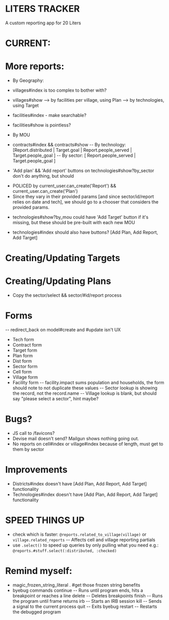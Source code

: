 # LITERS TRACKER
A custom reporting app for 20 Liters

# CURRENT:

# More reports:
* By Geography:
- villages#index is too complex to bother with?
- villages#show
--> by facilities per village, using Plan
--> by technologies, using Target

- facilities#index - make searchable?
- facilities#show is pointless?

* By MOU
- contracts#index && contracts#show
-- By technology: [Report.distributed | Target.goal | Report.people_served | Target.people_goal ]
-- By sector: [ Report.people_served | Target.people_goal ]

* 'Add plan' && 'Add report' buttons on technologies#show?by_sector don't do anything, but should
- POLICED by current_user.can_create('Report') && current_user.can_create('Plan')
- Since they vary in their provided params [and since sector/id/report relies on date and tech], we should go to a chooser that considers the provided params.

* technologies#show?by_mou could have 'Add Target' button if it's missing, but these should be pre-built with each new MOU

* technologies#index should also have buttons? [Add Plan, Add Report, Add Target]

# Creating/Updating Targets

# Creating/Updating Plans
* Copy the sector/select && sector/#id/report process

# Forms
-- redirect_back on model#create and #update isn't UX
- Tech form
- Contract form
- Target form
- Plan form
- Dist form
- Sector form
- Cell form
- Village form
- Facility form
  -- facility.impact sums population and households, the form should note to not duplicate these values
  -- Sector lookup is showing the record, not the record.name
  -- Village lookup is blank, but should say "please select a sector", hint maybe?

# Bugs?
- JS call to /favicons?
- Devise mail doesn't send? Mailgun shows nothing going out.
- No reports on cell#index or village#index because of length, must get to them by sector

# Improvements
- Districts#index doesn't have [Add Plan, Add Report, Add Target] functionality
- Technologies#index doesn't have [Add Plan, Add Report, Add Target] functionality

# SPEED THINGS UP
- check which is faster: `@reports.related_to_village(village)` or `village.related_reports`
  -- Affects cell and village reporting partials
- use `.select()` to speed up queries by only pulling what you need e.g.: `@reports.#stuff.select(:distributed, :checked)`


# Remind myself:
* magic_frozen_string_literal . #get those frozen string benefits
* byebug commands
    continue   -- Runs until program ends, hits a breakpoint or reaches a line
    delete     -- Deletes breakpoints
    finish     -- Runs the program until frame returns
    irb        -- Starts an IRB session
    kill       -- Sends a signal to the current process
    quit       -- Exits byebug
    restart    -- Restarts the debugged program
